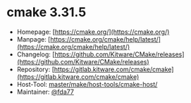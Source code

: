 # cmake 3.31.5
 - Homepage: [https://cmake.org/](https://cmake.org/)
 - Manpage: [https://cmake.org/cmake/help/latest/](https://cmake.org/cmake/help/latest/)
 - Changelog: [https://github.com/Kitware/CMake/releases](https://github.com/Kitware/CMake/releases)
 - Repository: [https://gitlab.kitware.com/cmake/cmake](https://gitlab.kitware.com/cmake/cmake)
 - Host-Tool: [master/make/host-tools/cmake-host/](https://github.com/Freetz-NG/freetz-ng/tree/master/make/host-tools/cmake-host/)
 - Maintainer: [@fda77](https://github.com/fda77)

